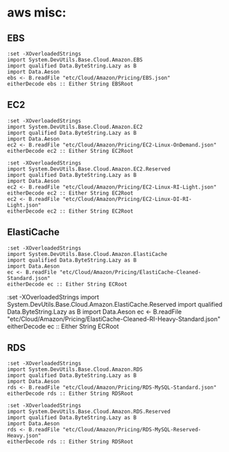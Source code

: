 aws misc:
=========

EBS
--

```
:set -XOverloadedStrings
import System.DevUtils.Base.Cloud.Amazon.EBS
import qualified Data.ByteString.Lazy as B
import Data.Aeson
ebs <- B.readFile "etc/Cloud/Amazon/Pricing/EBS.json" 
eitherDecode ebs :: Either String EBSRoot
```

EC2
--

```
:set -XOverloadedStrings
import System.DevUtils.Base.Cloud.Amazon.EC2
import qualified Data.ByteString.Lazy as B
import Data.Aeson
ec2 <- B.readFile "etc/Cloud/Amazon/Pricing/EC2-Linux-OnDemand.json" 
eitherDecode ec2 :: Either String EC2Root
```

```
:set -XOverloadedStrings
import System.DevUtils.Base.Cloud.Amazon.EC2.Reserved
import qualified Data.ByteString.Lazy as B
import Data.Aeson
ec2 <- B.readFile "etc/Cloud/Amazon/Pricing/EC2-Linux-RI-Light.json" 
eitherDecode ec2 :: Either String EC2Root
ec2 <- B.readFile "etc/Cloud/Amazon/Pricing/EC2-Linux-DI-RI-Light.json" 
eitherDecode ec2 :: Either String EC2Root
```

ElastiCache
--

```
:set -XOverloadedStrings
import System.DevUtils.Base.Cloud.Amazon.ElastiCache
import qualified Data.ByteString.Lazy as B
import Data.Aeson
ec <- B.readFile "etc/Cloud/Amazon/Pricing/ElastiCache-Cleaned-Standard.json"
eitherDecode ec :: Either String ECRoot
```

:set -XOverloadedStrings
import System.DevUtils.Base.Cloud.Amazon.ElastiCache.Reserved
import qualified Data.ByteString.Lazy as B
import Data.Aeson
ec <- B.readFile "etc/Cloud/Amazon/Pricing/ElastiCache-Cleaned-RI-Heavy-Standard.json"
eitherDecode ec :: Either String ECRoot


RDS
--

```
:set -XOverloadedStrings
import System.DevUtils.Base.Cloud.Amazon.RDS
import qualified Data.ByteString.Lazy as B
import Data.Aeson
rds <- B.readFile "etc/Cloud/Amazon/Pricing/RDS-MySQL-Standard.json"
eitherDecode rds :: Either String RDSRoot
```

```
:set -XOverloadedStrings
import System.DevUtils.Base.Cloud.Amazon.RDS.Reserved
import qualified Data.ByteString.Lazy as B
import Data.Aeson
rds <- B.readFile "etc/Cloud/Amazon/Pricing/RDS-MySQL-Reserved-Heavy.json"
eitherDecode rds :: Either String RDSRoot
```
